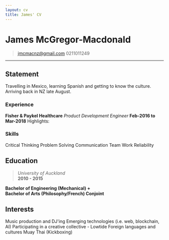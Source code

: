 ```yaml
---
layout: cv
title: James' CV
---
```


# James McGregor-Macdonald

> [jmcmacnz@gmail.com](mailto:jmcmacnz@gmail.com)
> 0211011249

---

## Statement

Travelling in Mexico, learning Spanish and getting to know the culture. Arriving back in NZ late August.

### Experience

**Fisher & Paykel Healthcare** _Product Development Engineer_ **Feb-2016 to Mar-2018**
Highlights:

### Skills

Critical Thinking
Problem Solving
Communication
Team Work
Reliability

## Education

> _University of Auckland_  
> **2010 - 2015**

**Bachelor of Engineering (Mechanical) +**  
**Bachelor of Arts (Philosophy/French) Conjoint**

## Interests

Music production and DJ'ing
Emerging technologies (i.e. web, blockchain, AI)
Participating in a creative collective - Lowtide
Foreign languages and cultures
Muay Thai (Kickboxing)

<!-- ### Footer

Last updated: Aug 2018 -->
